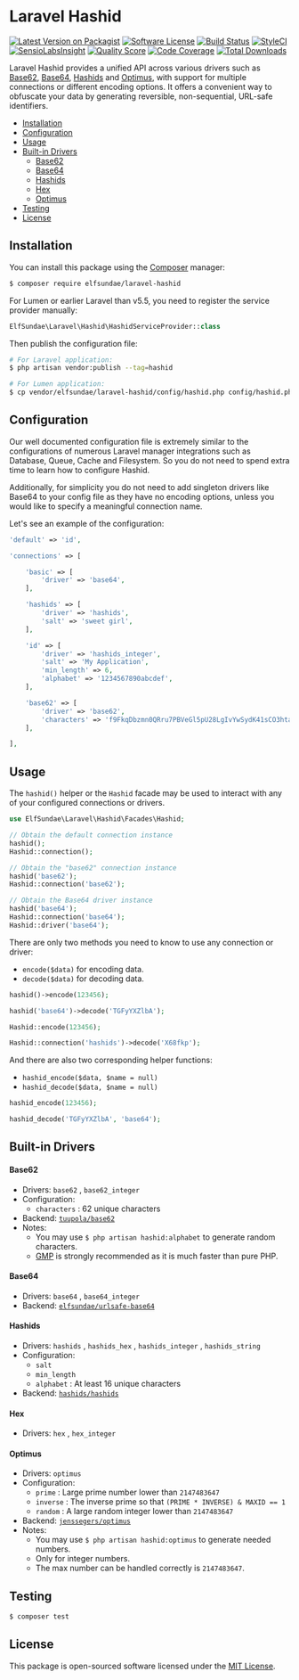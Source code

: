 # Laravel Hashid

[![Latest Version on Packagist](https://img.shields.io/packagist/v/elfsundae/laravel-hashid.svg?style=flat-square)](https://packagist.org/packages/elfsundae/laravel-hashid)
[![Software License](https://img.shields.io/badge/license-MIT-brightgreen.svg?style=flat-square)](LICENSE.md)
[![Build Status](https://img.shields.io/travis/ElfSundae/laravel-hashid/master.svg?style=flat-square)](https://travis-ci.org/ElfSundae/laravel-hashid)
[![StyleCI](https://styleci.io/repos/106044131/shield)](https://styleci.io/repos/106044131)
[![SensioLabsInsight](https://img.shields.io/sensiolabs/i/8373554a-0842-488a-818a-b90badef6a58.svg?style=flat-square)](https://insight.sensiolabs.com/projects/8373554a-0842-488a-818a-b90badef6a58)
[![Quality Score](https://img.shields.io/scrutinizer/g/ElfSundae/laravel-hashid.svg?style=flat-square)](https://scrutinizer-ci.com/g/ElfSundae/laravel-hashid)
[![Code Coverage](https://img.shields.io/scrutinizer/coverage/g/ElfSundae/laravel-hashid/master.svg?style=flat-square)](https://scrutinizer-ci.com/g/ElfSundae/laravel-hashid/?branch=master)
[![Total Downloads](https://img.shields.io/packagist/dt/elfsundae/laravel-hashid.svg?style=flat-square)](https://packagist.org/packages/elfsundae/laravel-hashid)

Laravel Hashid provides a unified API across various drivers such as [Base62], [Base64], [Hashids] and [Optimus], with support for multiple connections or different encoding options. It offers a convenient way to obfuscate your data by generating reversible, non-sequential, URL-safe identifiers.

<!-- MarkdownTOC -->

- [Installation](#installation)
- [Configuration](#configuration)
- [Usage](#usage)
- [Built-in Drivers](#built-in-drivers)
    - [Base62](#base62)
    - [Base64](#base64)
    - [Hashids](#hashids)
    - [Hex](#hex)
    - [Optimus](#optimus)
- [Testing](#testing)
- [License](#license)

<!-- /MarkdownTOC -->

## Installation

You can install this package using the [Composer](https://getcomposer.org) manager:

```sh
$ composer require elfsundae/laravel-hashid
```

For Lumen or earlier Laravel than v5.5, you need to register the service provider manually:

```php
ElfSundae\Laravel\Hashid\HashidServiceProvider::class
```

Then publish the configuration file:

```sh
# For Laravel application:
$ php artisan vendor:publish --tag=hashid

# For Lumen application:
$ cp vendor/elfsundae/laravel-hashid/config/hashid.php config/hashid.php
```

## Configuration

Our well documented configuration file is extremely similar to the configurations of numerous Laravel manager integrations such as Database, Queue, Cache and Filesystem. So you do not need to spend extra time to learn how to configure Hashid.

Additionally, for simplicity you do not need to add singleton drivers like Base64 to your config file as they have no encoding options, unless you would like to specify a meaningful connection name.

Let's see an example of the configuration:

```php
'default' => 'id',

'connections' => [

    'basic' => [
        'driver' => 'base64',
    ],

    'hashids' => [
        'driver' => 'hashids',
        'salt' => 'sweet girl',
    ],

    'id' => [
        'driver' => 'hashids_integer',
        'salt' => 'My Application',
        'min_length' => 6,
        'alphabet' => '1234567890abcdef',
    ],

    'base62' => [
        'driver' => 'base62',
        'characters' => 'f9FkqDbzmn0QRru7PBVeGl5pU28LgIvYwSydK41sCO3htaicjZoWAJNxH6EMTX',
    ],

],
```

## Usage

The `hashid()` helper or the `Hashid` facade may be used to interact with any of your configured connections or drivers.

```php
use ElfSundae\Laravel\Hashid\Facades\Hashid;

// Obtain the default connection instance
hashid();
Hashid::connection();

// Obtain the "base62" connection instance
hashid('base62');
Hashid::connection('base62');

// Obtain the Base64 driver instance
hashid('base64');
Hashid::connection('base64');
Hashid::driver('base64');
```

There are only two methods you need to know to use any connection or driver:

 - `encode($data)` for encoding data.
 - `decode($data)` for decoding data.

```php
hashid()->encode(123456);

hashid('base64')->decode('TGFyYXZlbA');

Hashid::encode(123456);

Hashid::connection('hashids')->decode('X68fkp');
```

And there are also two corresponding helper functions:

- `hashid_encode($data, $name = null)`
- `hashid_decode($data, $name = null)`

```php
hashid_encode(123456);

hashid_decode('TGFyYXZlbA', 'base64');
```

## Built-in Drivers

#### Base62

- Drivers: `base62` , `base62_integer`
- Configuration:
    - `characters` : 62 unique characters
- Backend: [`tuupola/base62`][base62]
- Notes:
    - You may use `$ php artisan hashid:alphabet` to generate random characters.
    - [GMP] is strongly recommended as it is much faster than pure PHP.

#### Base64

- Drivers: `base64` , `base64_integer`
- Backend: [`elfsundae/urlsafe-base64`][base64]

#### Hashids

- Drivers: `hashids` , `hashids_hex` , `hashids_integer` , `hashids_string`
- Configuration:
    - `salt`
    - `min_length`
    - `alphabet` : At least 16 unique characters
- Backend: [`hashids/hashids`][hashids]

#### Hex

- Drivers: `hex` , `hex_integer`

#### Optimus

- Drivers: `optimus`
- Configuration:
    - `prime` : Large prime number lower than `2147483647`
    - `inverse` : The inverse prime so that `(PRIME * INVERSE) & MAXID == 1`
    - `random` : A large random integer lower than `2147483647`
- Backend: [`jenssegers/optimus`][optimus]
- Notes:
    - You may use `$ php artisan hashid:optimus` to generate needed numbers.
    - Only for integer numbers.
    - The max number can be handled correctly is `2147483647`.

## Testing

```sh
$ composer test
```

## License

This package is open-sourced software licensed under the [MIT License](LICENSE.md).

[base62]: https://github.com/tuupola/base62
[base64]: https://github.com/ElfSundae/urlsafe-base64
[hashids]: http://hashids.org/php/
[optimus]: https://github.com/jenssegers/optimus
[gmp]: https://secure.php.net/gmp

